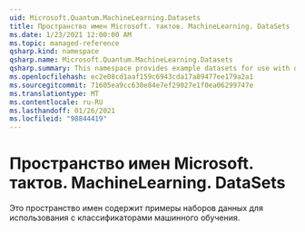 ```yaml
---
uid: Microsoft.Quantum.MachineLearning.Datasets
title: Пространство имен Microsoft. тактов. MachineLearning. DataSets
ms.date: 1/23/2021 12:00:00 AM
ms.topic: managed-reference
qsharp.kind: namespace
qsharp.name: Microsoft.Quantum.MachineLearning.Datasets
qsharp.summary: This namespace provides example datasets for use with quantum machine learning classifiers.
ms.openlocfilehash: ec2e08cd1aaf159c6943cda17a89477ee179a2a1
ms.sourcegitcommit: 71605ea9cc630e84e7ef29027e1f0ea06299747e
ms.translationtype: MT
ms.contentlocale: ru-RU
ms.lasthandoff: 01/26/2021
ms.locfileid: "98844419"
---
```

# <a name="microsoftquantummachinelearningdatasets-namespace"></a>Пространство имен Microsoft. тактов. MachineLearning. DataSets

Это пространство имен содержит примеры наборов данных для использования с классификаторами машинного обучения.

